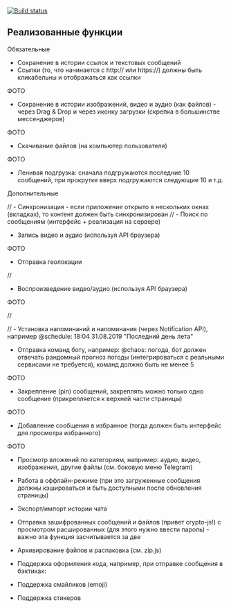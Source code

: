 [![Build status](https://ci.appveyor.com/api/projects/status/r5k4psexy5ht64k2/branch/master?svg=true)](https://ci.appveyor.com/project/CarolineFell/ahj-diploma/branch/master)

## Реализованные функции

Обязательные

- Сохранение в истории ссылок и текстовых сообщений
- Ссылки (то, что начинается с http:// или https://) должны быть кликабельны и отображаться как ссылки

ФОТО

- Сохранение в истории изображений, видео и аудио (как файлов) - через Drag & Drop и через иконку загрузки (скрепка в большинстве мессенджеров)

ФОТО

- Скачивание файлов (на компьютер пользователя)

ФОТО

- Ленивая подгрузка: сначала подгружаются последние 10 сообщений, при прокрутке вверх подгружаются следующие 10 и т.д.


Дополнительные


// - Синхронизация - если приложение открыто в нескольких окнах (вкладках), то контент должен быть синхронизирован
// - Поиск по сообщениям (интерфейс + реализация на сервере)
- Запись видео и аудио (используя API браузера)

ФОТО

- Отправка геолокации

//

- Воспроизведение видео/аудио (используя API браузера)

ФОТО

//

// - Установка напоминаний и напоминания (через Notification API), например @schedule: 18:04 31.08.2019 "Последний день лета"

- Отправка команд боту, например: @chaos: погода, бот должен отвечать рандомный прогноз погоды (интегрироваться с реальными сервисами не требуется), команд должно быть не менее 5

ФОТО

- Закрепление (pin) сообщений, закреплять можно только одно сообщение (прикрепляется к верхней части страницы)

ФОТО



- Добавление сообщения в избранное (тогда должен быть интерфейс для просмотра избранного)

ФОТО

- Просмотр вложений по категориям, например: аудио, видео, изображения, другие файлы (см. боковую меню Telegram)

- Работа в оффлайн-режиме (при это загруженные сообщения должны кэшироваться и быть доступными после обновления страницы)

- Экспорт/импорт истории чата

- Отправка зашифрованных сообщений и файлов (привет crypto-js!) с просмотром расшированных (для этого нужно ввести пароль) - важно эта функция засчитывается за две

- Архивирование файлов и распаковка (см. zip.js)

- Поддержка оформления кода, например, при отправке сообщения в бэктиках:

- Поддержка смайликов (emoji)

- Поддержка стикеров